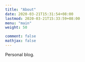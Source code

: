 ```yaml
---
title: "About"
date: 2020-03-21T15:31:54+08:00
lastmod: 2020-03-21T15:33:59+08:00
menu: "main"
weight: 50

comment: false
mathjax: false
---
```


Personal blog.
